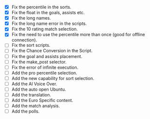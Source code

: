 - [x] Fix the percentile in the sorts.
- [x] Fix the float in the goals, assists etc.
- [x] Fix the long names.
- [x] Fix the long name error in the scripts.
- [x] Fix the 10 rating match selection.
- [x] Fix the need to use the percentile more than once (good for offline connection).
- [ ] Fix the sort scripts.
- [ ] Fix the Chance Conversion in the Script.
- [ ] Fix the goal and assists placement.
- [ ] Fix the make_post selector.
- [ ] Fix the error of infinite execution.
- [ ] Add the pro percentile selection.
- [ ] Add the new capability for sort selection.
- [ ] Add the AI Voice Over.
- [ ] Add the auto open Ubuntu.
- [ ] Add the translation.
- [ ] Add the Euro Specific content.
- [ ] Add the match analysis.
- [ ] Add the polls.